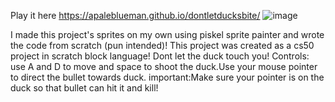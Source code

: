Play it here https://apaleblueman.github.io/dontletducksbite/
![image](https://github.com/apaleblueman/dontletducksbite/assets/134831552/ab98644d-9a2a-4baa-90d3-b0d3f3e9dc7c)

I made this project's sprites on my own using piskel sprite painter and wrote the code from scratch (pun intended)! 
This project was created as a cs50 project in scratch block language!
Dont let the duck touch you! 
Controls:
use A and D to move and space to shoot the duck.Use your mouse pointer to direct the bullet towards duck.
important:Make sure your pointer is on the duck so that bullet can hit it and kill!
